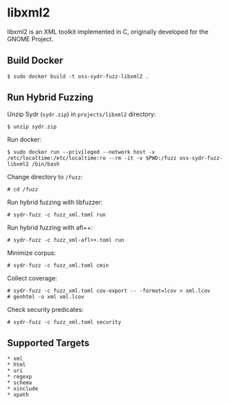 # libxml2

libxml2 is an XML toolkit implemented in C, originally developed for the GNOME Project.

## Build Docker

    $ sudo docker build -t oss-sydr-fuzz-libxml2 .

## Run Hybrid Fuzzing

Unzip Sydr (`sydr.zip`) in `projects/libxml2` directory:

    $ unzip sydr.zip

Run docker:

    $ sudo docker run --privileged --network host -v /etc/localtime:/etc/localtime:ro --rm -it -v $PWD:/fuzz oss-sydr-fuzz-libxml2 /bin/bash

Change directory to `/fuzz`:

    # cd /fuzz

Run hybrid fuzzing with libfuzzer:

    # sydr-fuzz -c fuzz_xml.toml run

Run hybrid fuzzing with afl++:

    # sydr-fuzz -c fuzz_xml-afl++.toml run

Minimize corpus:

    # sydr-fuzz -c fuzz_xml.toml cmin

Collect coverage:

    # sydr-fuzz -c fuzz_xml.toml cov-export -- -format=lcov > xml.lcov
    # genhtml -o xml xml.lcov

Check security predicates:

    # sydr-fuzz -c fuzz_xml.toml security

## Supported Targets

    * xml
    * html
    * uri
    * regexp
    * schema
    * xinclude
    * xpath